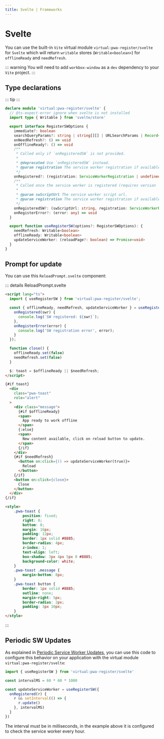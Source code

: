 ```yaml
---
title: Svelte | Frameworks
---
```


# Svelte

You can use the built-in `Vite` virtual module `virtual:pwa-register/svelte` for `Svelte` which will return `writable` stores (`Writable<boolean>`) for `offlineReady` and `needRefresh`.

::: warning
You will need to add `workbox-window` as a `dev` dependency to your `Vite` project.
:::

## Type declarations

::: tip
<TypeScriptError2307 />
:::

```ts
declare module 'virtual:pwa-register/svelte' {
  // @ts-expect-error ignore when svelte is not installed
  import type { Writable } from 'svelte/store'

  export interface RegisterSWOptions {
    immediate?: boolean
    searchQueryParams?: string | string[][] | URLSearchParams | Record<string, any>
    onNeedRefresh?: () => void
    onOfflineReady?: () => void
    /**
     * Called only if `onRegisteredSW` is not provided.
     *
     * @deprecated Use `onRegisteredSW` instead.
     * @param registration The service worker registration if available.
     */
    onRegistered?: (registration: ServiceWorkerRegistration | undefined) => void
    /**
     * Called once the service worker is registered (requires version `0.12.8+`).
     *
     * @param swScriptUrl The service worker script url.
     * @param registration The service worker registration if available.
     */
    onRegisteredSW?: (swScriptUrl: string, registration: ServiceWorkerRegistration | undefined) => void
    onRegisterError?: (error: any) => void
  }

  export function useRegisterSW(options?: RegisterSWOptions): {
    needRefresh: Writable<boolean>
    offlineReady: Writable<boolean>
    updateServiceWorker: (reloadPage?: boolean) => Promise<void>
  }
}
```

## Prompt for update

You can use this `ReloadPrompt.svelte` component:

::: details ReloadPrompt.svelte
```html
<script lang="ts">
  import { useRegisterSW } from 'virtual:pwa-register/svelte';

  const { offlineReady, needRefresh, updateServiceWorker } = useRegisterSW({
    onRegistered(swr) {
      console.log(`SW registered: ${swr}`);
    },
    onRegisterError(error) {
      console.log('SW registration error', error);
    }
  });

  function close() {
    offlineReady.set(false)
    needRefresh.set(false)
  }

  $: toast = $offlineReady || $needRefresh;
</script>

{#if toast}
  <div
    class="pwa-toast"
    role="alert"
  >
    <div class="message">
      {#if $offlineReady}
      <span>
        App ready to work offline
      </span>
      {:else}
      <span>
        New content available, click on reload button to update.
      </span>
      {/if}
    </div>
    {#if $needRefresh}
      <button on:click={() => updateServiceWorker(true)}>
        Reload
      </button>
    {/if}
    <button on:click={close}>
      Close
    </button>
  </div>
{/if}

<style>
    .pwa-toast {
        position: fixed;
        right: 0;
        bottom: 0;
        margin: 16px;
        padding: 12px;
        border: 1px solid #8885;
        border-radius: 4px;
        z-index: 1;
        text-align: left;
        box-shadow: 3px 4px 5px 0 #8885;
        background-color: white;
    }
    .pwa-toast .message {
        margin-bottom: 8px;
    }
    .pwa-toast button {
        border: 1px solid #8885;
        outline: none;
        margin-right: 5px;
        border-radius: 2px;
        padding: 3px 10px;
    }
</style>
```
:::

## Periodic SW Updates

As explained in [Periodic Service Worker Updates](/guide/periodic-sw-updates), you can use this code to configure this behavior on your application with the virtual module `virtual:pwa-register/svelte`:

```ts
import { useRegisterSW } from 'virtual:pwa-register/svelte'

const intervalMS = 60 * 60 * 1000

const updateServiceWorker = useRegisterSW({
  onRegistered(r) {
    r && setInterval(() => {
      r.update()
    }, intervalMS)
  }
})
```

The interval must be in milliseconds, in the example above it is configured to check the service worker every hour.
